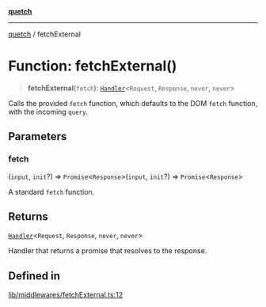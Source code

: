 [**quetch**](../README.md)

***

[quetch](../README.md) / fetchExternal

# Function: fetchExternal()

> **fetchExternal**(`fetch`): [`Handler`](../type-aliases/Handler.md)\<`Request`, `Response`, `never`, `never`\>

Calls the provided `fetch` function, which defaults to the DOM `fetch` function, with the incoming `query`.

## Parameters

### fetch

(`input`, `init`?) => `Promise`\<`Response`\>(`input`, `init`?) => `Promise`\<`Response`\>

A standard `fetch` function.

## Returns

[`Handler`](../type-aliases/Handler.md)\<`Request`, `Response`, `never`, `never`\>

Handler that returns a promise that resolves to the response.

## Defined in

[lib/middlewares/fetchExternal.ts:12](https://github.com/nevoland/quetch/blob/74684cd5cd1bd7a08980d4ce305ecc4be0c3e8b8/lib/middlewares/fetchExternal.ts#L12)
